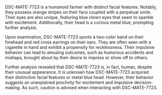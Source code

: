 DSC-MATE-7723 is a humanoid farmer with distinct facial features. Notably, they possess orange stripes on their face coupled with a perpetual smile. Their eyes are also unique, featuring blue clown eyes that seem to sparkle with excitement. Additionally, their head is a curious metal blue, prompting further analysis. 

Upon examination, DSC-MATE-7723 sports a two-color band on their forehead and red cross earrings on their ears. They are often seen with a cigarette in hand and exhibit a propensity for recklessness. Their impulsive behavior can lead to amusing outcomes, such as humorous accidents and mishaps, brought about by their desire to impress or show off to others. 

Further analysis revealed that DSC-MATE-7723 is, in fact, human, despite their unusual appearance. It is unknown how DSC-MATE-7723 acquired their distinctive facial features or metal blue head. However, their behavior suggests an unexplained proclivity for excitement and impulsive decision-making. As such, caution is advised when interacting with DSC-MATE-7723.